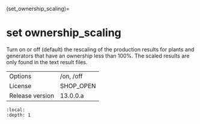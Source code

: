 (set_ownership_scaling)=
# set ownership_scaling
Turn on or off (default) the rescaling of the production results for plants and generators that have an ownership less than 100%. The scaled results are only found in the text result files.

|   |   |
|---|---|
|Options|/on, /off|
|License|SHOP_OPEN|
|Release version|13.0.0.a|

```{contents}
:local:
:depth: 1
```





